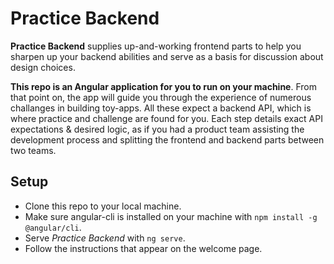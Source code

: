 # Practice Backend

**Practice Backend** supplies up-and-working frontend parts to help you sharpen up your backend abilities and serve as a basis for discussion about design choices.

**This repo is an Angular application for you to run on your machine**. From that point on, the app will guide you through the experience of numerous challanges in building toy-apps. All these expect a backend API, which is where practice and challenge are found for you. Each step details exact API expectations & desired logic, as if you had a product team assisting the development process and splitting the frontend and backend parts between two teams.

## Setup

* Clone this repo to your local machine.
* Make sure angular-cli is installed on your machine with  `npm install -g @angular/cli`.
* Serve *Practice Backend* with `ng serve`.
* Follow the instructions that appear on the welcome page.